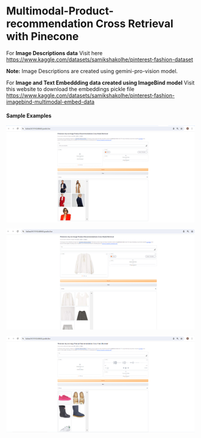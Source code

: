 # Multimodal-Product-recommendation Cross Retrieval with Pinecone

For **Image Descriptions data** Visit here https://www.kaggle.com/datasets/samikshakolhe/pinterest-fashion-dataset 

**Note:** Image Descriptions are created using gemini-pro-vision model.

For **Image and Text Embeddding data created using ImageBind model** Visit this website to download the embeddings pickle file https://www.kaggle.com/datasets/samikshakolhe/pinterest-fashion-imagebind-multimodal-embed-data

#### Sample Examples

![Text-to-Image](images/text.png)

![Image-to-Image](images/image.png)

![Audio-to-Image](images/audio.png)

